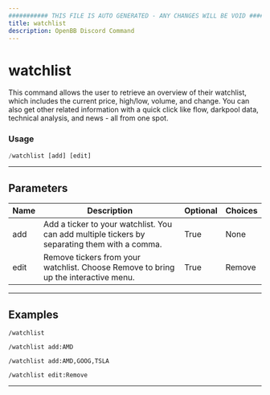 ```yaml
---
########### THIS FILE IS AUTO GENERATED - ANY CHANGES WILL BE VOID ###########
title: watchlist
description: OpenBB Discord Command
---
```


# watchlist

This command allows the user to retrieve an overview of their watchlist, which includes the current price, high/low, volume, and change. You can also get other related information with a quick click like flow, darkpool data, technical analysis, and news - all from one spot.

### Usage

```python wordwrap
/watchlist [add] [edit]
```

---

## Parameters

| Name | Description | Optional | Choices |
| ---- | ----------- | -------- | ------- |
| add | Add a ticker to your watchlist. You can add multiple tickers by separating them with a comma. | True | None |
| edit | Remove tickers from your watchlist. Choose Remove to bring up the interactive menu. | True | Remove |


---

## Examples

```
/watchlist
```
```
/watchlist add:AMD
```
```
/watchlist add:AMD,GOOG,TSLA
```
```
/watchlist edit:Remove
```

---
